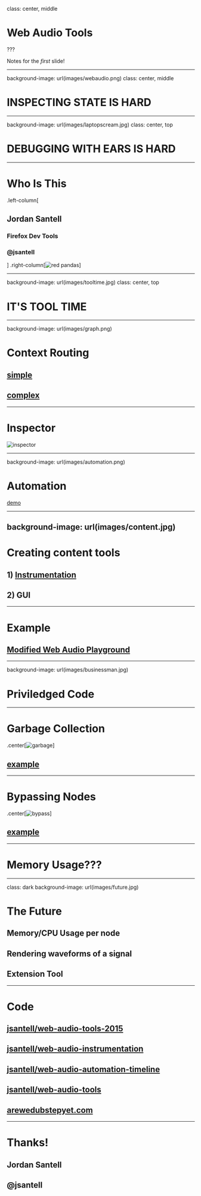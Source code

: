 class: center, middle

# Web Audio Tools

???

Notes for the _first_ slide!

---
background-image: url(images/webaudio.png)
class: center, middle
# INSPECTING STATE IS HARD
---
background-image: url(images/laptopscream.jpg)
class: center, top 
# DEBUGGING WITH EARS IS HARD
---
# Who Is This

.left-column[
  ## Jordan Santell
  ### Firefox Dev Tools
  ### @jsantell
]
.right-column[![red pandas](images/redpandalasers.gif)]

---
background-image: url(images/tooltime.jpg)
class: center, top 
# IT'S TOOL TIME

---
background-image: url(images/graph.png)

# Context Routing

## [simple](http://jsantell.github.io/dsp-with-web-audio-presentation/examples/wub2.html)
## [complex](https://webaudiodemos.appspot.com/Vocoder/index.html#)

---
# Inspector

![inspector](images/inspector.png)

---
background-image: url(images/automation.png)
# Automation

[demo](examples/automation.html)

---
background-image: url(images/content.jpg)
---
# Creating content tools

## 1) [Instrumentation](https://github.com/jsantell/web-audio-instrumentation)
## 2) GUI

---

# Example 

## [Modified Web Audio Playground](http://localhost:8888/webaudioplayground/)

---

background-image: url(images/businessman.jpg)
# Priviledged Code

---

# Garbage Collection

.center[![garbage](images/garbage.png)]

## [example](http://jergason.github.io/react-webaudio-drum-machine/)

---

# Bypassing Nodes

.center[![bypass](images/bypass.jpg)]

## [example](http://jsantell.github.io/dsp-with-web-audio-presentation/examples/wub2.html)

---

# Memory Usage???

---

class: dark
background-image: url(images/future.jpg)
# The Future

## Memory/CPU Usage per node
## Rendering waveforms of a signal
## Extension Tool

---

# Code

## [jsantell/web-audio-tools-2015](https://github.com/jsantell/web-audio-tools-2015/)
## [jsantell/web-audio-instrumentation](https://github.com/jsantell/web-audio-instrumentation)
## [jsantell/web-audio-automation-timeline](https://github.com/jsantell/web-audio-automation-timeline)
## [jsantell/web-audio-tools](https://github.com/jsantell/web-audio-tools)
## [arewedubstepyet.com](http://arewedubstepyet.com)

---

# Thanks!

## Jordan Santell
## @jsantell
